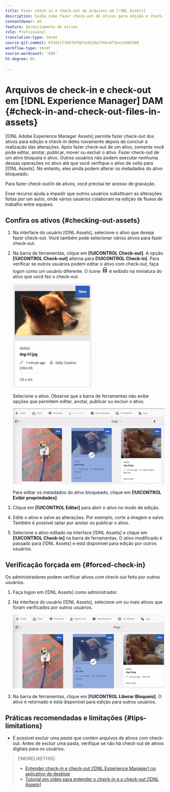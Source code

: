 ```yaml
---
title: Fazer check-in e check-out de arquivos em [!DNL Assets]
description: Saiba como fazer check-out de ativos para edição e check-in deles novamente depois que as alterações forem concluídas.
contentOwner: AG
feature: Gerenciamento de ativos
role: Profissional
translation-type: tm+mt
source-git-commit: 6fa911f39d707687e453de270bc0f3ece208d380
workflow-type: tm+mt
source-wordcount: '435'
ht-degree: 0%

---
```



# Arquivos de check-in e check-out em [!DNL Experience Manager] DAM {#check-in-and-check-out-files-in-assets}

[!DNL Adobe Experience Manager Assets] permite fazer check-out dos ativos para edição e check-in deles novamente depois de concluir a realização das alterações. Após fazer check-out de um ativo, somente você pode editar, anotar, publicar, mover ou excluir o ativo. Fazer check-out de um ativo bloqueia o ativo. Outros usuários não podem executar nenhuma dessas operações no ativo até que você verifique o ativo de volta para [!DNL Assets]. No entanto, eles ainda podem alterar os metadados do ativo bloqueado.

Para fazer check-out/in de ativos, você precisa ter acesso de gravação.

Esse recurso ajuda a impedir que outros usuários substituam as alterações feitas por um autor, onde vários usuários colaboram na edição de fluxos de trabalho entre equipes.

## Confira os ativos {#checking-out-assets}

1. Na interface do usuário [!DNL Assets], selecione o ativo que deseja fazer check-out. Você também pode selecionar vários ativos para fazer check-out.

1. Na barra de ferramentas, clique em **[!UICONTROL Check-out]**. A opção **[!UICONTROL Check-out]** alterna para **[!UICONTROL Check-in]**.
Para verificar se outros usuários podem editar o ativo com check-out, faça logon como um usuário diferente. O ícone ![checkout lock icon](assets/do-not-localize/checkout_lock.png) é exibido na miniatura do ativo que você fez o check-out.

   ![ícone de finalização na exibição de cartão](assets/checkout-icon-card-view.png)

   Selecione o ativo. Observe que a barra de ferramentas não exibe opções que permitem editar, anotar, publicar ou excluir o ativo.

   ![chlimage_1-472](assets/checkout-asset-toolbar-options.png)

   Para editar os metadados do ativo bloqueado, clique em **[!UICONTROL Exibir propriedades]**.

1. Clique em **[!UICONTROL Editar]** para abrir o ativo no modo de edição.

1. Edite o ativo e salve as alterações. Por exemplo, corte a imagem e salve. Também é possível optar por anotar ou publicar o ativo.

1. Selecione o ativo editado na interface [!DNL Assets] e clique em **[!UICONTROL Check-in]** na barra de ferramentas. O ativo modificado é passado para [!DNL Assets] e está disponível para edição por outros usuários.

## Verificação forçada em {#forced-check-in}

Os administradores podem verificar ativos com check-out feito por outros usuários.

1. Faça logon em [!DNL Assets] como administrador.
1. Na interface do usuário [!DNL Assets], selecione um ou mais ativos que foram verificados por outros usuários.

   ![chlimage_1-476](assets/chlimage_1-476.png)

1. Na barra de ferramentas, clique em **[!UICONTROL Liberar Bloqueio]**. O ativo é retornado e está disponível para edição para outros usuários.

## Práticas recomendadas e limitações {#tips-limitations}

* É possível excluir uma *pasta* que contém arquivos de ativos com check-out. Antes de excluir uma pasta, verifique se não há check-out de ativos digitais para os usuários.

>[!MORELIKETHIS]
>
>* [Entender check-in e check-out  [!DNL Experience Manager] no aplicativo de desktop](https://experienceleague.adobe.com/docs/experience-manager-desktop-app/using/using.html?lang=en#how-app-works2)
>* [Tutorial em vídeo para entender o check-in e o check-out [!DNL Assets]](https://experienceleague.adobe.com/docs/experience-manager-learn/assets/collaboration/check-in-and-check-out.html)

